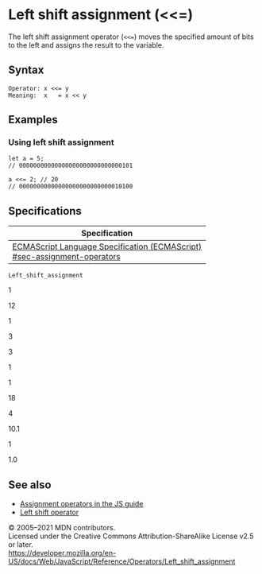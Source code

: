 Left shift assignment (&lt;&lt;=)
=================================

The left shift assignment operator (`<<=`) moves the specified amount of bits to the left and assigns the result to the variable.

Syntax
------

    Operator: x <<= y
    Meaning:  x   = x << y

Examples
--------

### Using left shift assignment

    let a = 5;
    // 00000000000000000000000000000101

    a <<= 2; // 20
    // 00000000000000000000000000010100

Specifications
--------------

<table><thead><tr class="header"><th>Specification</th></tr></thead><tbody><tr class="odd"><td><a href="https://tc39.es/ecma262/#sec-assignment-operators">ECMAScript Language Specification (ECMAScript)<br />
<span class="small">#sec-assignment-operators</span></a></td></tr></tbody></table>

`Left_shift_assignment`

1

12

1

3

3

1

1

18

4

10.1

1

1.0

See also
--------

-   [Assignment operators in the JS guide](https://developer.mozilla.org/en-US/docs/Web/JavaScript/Guide/Expressions_and_Operators#assignment)
-   [Left shift operator](left_shift)

© 2005–2021 MDN contributors.  
Licensed under the Creative Commons Attribution-ShareAlike License v2.5 or later.  
<a href="https://developer.mozilla.org/en-US/docs/Web/JavaScript/Reference/Operators/Left_shift_assignment" class="_attribution-link">https://developer.mozilla.org/en-US/docs/Web/JavaScript/Reference/Operators/Left_shift_assignment</a>

